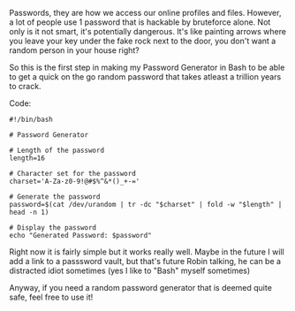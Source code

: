Passwords, they are how we access our online profiles and files.
However, a lot of people use 1 password that is hackable by bruteforce alone. Not only is it not smart, it's potentially dangerous.
It's like painting arrows where you leave your key under the fake rock next to the door, you don't want a random person in your house right?

So this is the first step in making my Password Generator in Bash to be able to get a quick on the go random password that takes atleast a trillion years to crack.

  Code:

    #!/bin/bash

    # Password Generator

    # Length of the password
    length=16

    # Character set for the password
    charset='A-Za-z0-9!@#$%^&*()_+-='

    # Generate the password
    password=$(cat /dev/urandom | tr -dc "$charset" | fold -w "$length" | head -n 1)

    # Display the password
    echo "Generated Password: $password"

Right now it is fairly simple but it works really well.
Maybe in the future I will add a link to a passsword vault, but that's future Robin talking, he can be a distracted idiot sometimes (yes I like to "Bash" myself sometimes)

Anyway, if you need a random password generator that is deemed quite safe, feel free to use it!
